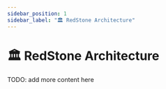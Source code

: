 ```yaml
---
sidebar_position: 1
sidebar_label: "🏛 RedStone Architecture"
---
```


# 🏛 RedStone Architecture

TODO: add more content here
